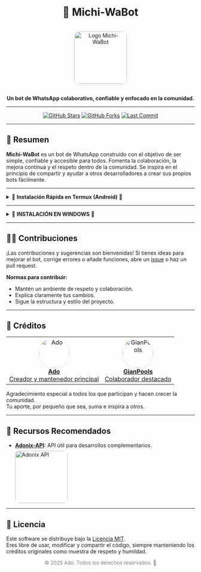 <!-- Michi-WaBot README.md -->

<div align="center">

# 🐢 Michi-WaBot

<img src="https://iili.io/FZQTsXR.jpg" alt="Logo Michi-WaBot" width="140" style="border-radius:14px; box-shadow:0 3px 12px #eee; margin:16px 0;"/>

**Un bot de WhatsApp colaborativo, confiable y enfocado en la comunidad.**

---

[![GitHub Stars](https://img.shields.io/github/stars/Ado-rgb/Michi-WaBot?style=for-the-badge&logo=github&color=yellow)](https://github.com/Ado-rgb/Michi-WaBot/stargazers)
[![GitHub Forks](https://img.shields.io/github/forks/Ado-rgb/Michi-WaBot?style=for-the-badge&logo=github&color=blue)](https://github.com/Ado-rgb/Michi-WaBot/fork)
[![Last Commit](https://img.shields.io/github/last-commit/Ado-rgb/Michi-WaBot?style=for-the-badge&logo=github&color=green)](https://github.com/Ado-rgb/Michi-WaBot/commits)

</div>

---

## 🌱 Resumen

**Michi-WaBot** es un bot de WhatsApp construido con el objetivo de ser simple, confiable y accesible para todos. Fomenta la colaboración, la mejora continua y el respeto dentro de la comunidad. Se inspira en el principio de compartir y ayudar a otros desarrolladores a crear sus propios bots fácilmente.

---

<details>
  <summary>📲 <b>Instalación Rápida en Termux (Android)</b> 📲</summary><br/>

Sigue estos pasos para tener Michi-WaBot funcionando en minutos:

1. **Permite acceso al almacenamiento:**
   ```bash
   termux-setup-storage
   ```

2. **Actualiza e instala dependencias:**
   ```bash
   apt update && apt upgrade -y
   pkg install -y git nodejs ffmpeg imagemagick
   ```

3. **Clona el repositorio:**
   ```bash
   git clone https://github.com/Ado-rgb/Michi-WaBot.git
   ```

4. **Accede a la carpeta del proyecto:**
   ```bash
   cd Michi-WaBot
   ```

5. **Instala las dependencias de Node.js:**
   ```bash
   npm install
   ```

6. **Inicia el bot:**
   ```bash
   npm start
   ```
</details>

---

<details>
  <summary>🌻 <b>INSTALACIÓN EN WINDOWS</b> 🌻</summary><br/>

<a href="no disponible">
<img src="https://img.shields.io/badge/Tutorial-FF0000?style=for-the-badge&logo=youtube&logoColor=white" alt="Tutorial en YouTube"> 
</a>

---

### 📦 Instalación de Dependencias

1. **Instalar Git**  
   [![Git](https://img.shields.io/badge/Git-F05032?style=for-the-badge&logo=git&logoColor=white)](https://git-scm.com/downloads)  
   Descarga e instala dando *Next* en todo.

2. **Instalar Node.js**  
   [![Node.js](https://img.shields.io/badge/Node.js-339933?style=for-the-badge&logo=nodedotjs&logoColor=white)](https://nodejs.org/en/download)  
   Descarga e instala dando *Next* en todo.

3. **Instalar ImageMagick**  
   [![ImageMagick](https://img.shields.io/badge/ImageMagick-000000?style=for-the-badge&logo=imagemagick&logoColor=white)](https://imagemagick.org/script/download.php)  
   Durante la instalación, en **Select Additional Tasks** activa la opción:  
   **✔ Install legacy utilities (e.g. convert)**.  
   Luego sigue con *Next* hasta finalizar.

4. **Instalar [`FFmpeg`](https://ffmpeg.org/download.html)**  
   [![FFmpeg](https://img.shields.io/badge/FFmpeg-007808?style=for-the-badge&logo=ffmpeg&logoColor=white)](https://www.gyan.dev/ffmpeg/builds/)  
   - Descarga y descomprime.  
   - Renombra la carpeta a **FFmpeg**.
   - Crea una carpeta en `C:\Bots`
   - Mueve la carpeta a: `C:\Bots\FFmpeg`.  
   - Entra en `C:\Bots\FFmpeg\bin` y copia la ruta.  
   - En el buscador de Windows escribe **"Editar las variables de entorno del sistema"** y ábrelo.  
   - En la ventana que aparece ve a **Variables de entorno** → selecciona **Path** 2 veces en Varibles del Usuario → **Nuevo** → pega la ruta copiada.  
   - Acepta (tres veces) hasta guardar.  
   - Abre `cmd` como Administrador y navega:  
     ```bash
     cd ..
     ```
     hasta llegar a `C:\`  
     Luego:
     ```bash
     cd Bots
     ```
   - Verifica que todas las instalaciones funcionan:  
     ```bash
     git --version; node -v; magick -version; ffmpeg -version
     ```

---

### 🚀 Configuración del Proyecto

5. **Clona el Repositorio del Bot**
   ```bash
   git clone https://github.com/Ado-rgb/Michi-WaBot.git
   ```

6. **Accede al Directorio del Proyecto**
   ```bash
   cd Michi-WaBot
   ```

7. **Instala las Dependencias de Node.js**
   ```bash
   npm install
   ```

8. **Inicia el Bot**
   ```bash
   npm start
   ```
  - **Instalación rápida (opcional)**  
     ```bash
    git clone https://github.com/Ado-rgb/Michi-WaBot.git; cd Michi-WaBot; npm install; npm start
     ```

---

   © **CORPORACIÓN KFG**  2018-2025  

</details>

---

## 🧑‍💻 Contribuciones

¡Las contribuciones y sugerencias son bienvenidas! Si tienes ideas para mejorar el bot, corrige errores o añade funciones, abre un [issue](https://github.com/Ado-rgb/Michi-WaBot/issues) o haz un pull request.

**Normas para contribuir:**
- Mantén un ambiente de respeto y colaboración.
- Explica claramente tus cambios.
- Sigue la estructura y estilo del proyecto.

---

## 👥 Créditos

<table>
  <tr>
    <td align="center">
      <a href="https://github.com/Ado-rgb">
        <img src="https://github.com/Ado-rgb.png" width="80" style="border-radius:50%; box-shadow:0 2px 8px #ececec;" alt="Ado"/>
        <br/>
        <b>Ado</b><br/>Creador y mantenedor principal
      </a>
    </td>
    <td align="center">
      <a href="https://github.com/GianPools">
        <img src="https://github.com/GianPools.png" width="80" style="border-radius:50%; box-shadow:0 2px 8px #ececec;" alt="GianPools"/>
        <br/>
        <b>GianPools</b><br/>Colaborador destacado
      </a>
    </td>
  </tr>
</table>

Agradecimiento especial a todos los que participan y hacen crecer la comunidad.  
Tu aporte, por pequeño que sea, suma e inspira a otros.

---

## 🔗 Recursos Recomendados

- **[Adonix-API](https://myapiadonix.vercel.app):** API útil para desarrollos complementarios.<br>
  <div align="left">
    <img src="https://iili.io/KCXypCF.jpg" alt="Adonix API" width="140" style="border-radius:10px; margin-top:6px;"/>
  </div>

---

## 📄 Licencia

Este software se distribuye bajo la [Licencia MIT](LICENSE).  
Eres libre de usar, modificar y compartir el código, siempre manteniendo los créditos originales como muestra de respeto y humildad.

<div align="center" style="color:gray; font-size:0.95em;">
  &copy; 2025 Ado. Todos los derechos reservados. 🍃
</div>
